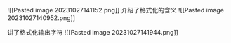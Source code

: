 ![[Pasted image 20231027141152.png]]
介绍了格式化的含义
![[Pasted image 20231027140952.png]]

讲了格式化输出字符
![[Pasted image 20231027141944.png]]
